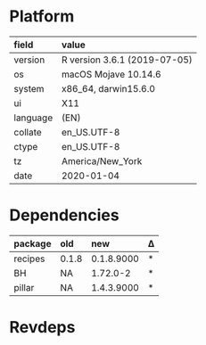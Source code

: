 # Platform

|field    |value                        |
|:--------|:----------------------------|
|version  |R version 3.6.1 (2019-07-05) |
|os       |macOS Mojave 10.14.6         |
|system   |x86_64, darwin15.6.0         |
|ui       |X11                          |
|language |(EN)                         |
|collate  |en_US.UTF-8                  |
|ctype    |en_US.UTF-8                  |
|tz       |America/New_York             |
|date     |2020-01-04                   |

# Dependencies

|package |old   |new        |Δ  |
|:-------|:-----|:----------|:--|
|recipes |0.1.8 |0.1.8.9000 |*  |
|BH      |NA    |1.72.0-2   |*  |
|pillar  |NA    |1.4.3.9000 |*  |

# Revdeps

